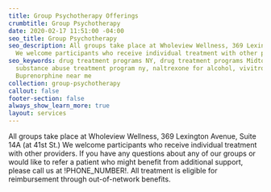 ```yaml
---
title: Group Psychotherapy Offerings
crumbtitle: Group Psychotherapy
date: 2020-02-17 11:51:00 -04:00
seo_title: Group Psychotherapy
seo_description: All groups take place at Wholeview Wellness, 369 Lexington Avenue, Suite 14A (at 41st St.)
  We welcome participants who receive individual treatment with other providers.
seo_keywords: drug treatment programs NY, drug treatment programs Midtown Manhattan,
  substance abuse treatment program ny, naltrexone for alcohol, vivitrol shot, Suboxone,
  Buprenorphine near me
collection: group-psychotherapy
callout: false
footer-section: false
always_show_learn_more: true
layout: services
---
```


All groups take place at Wholeview Wellness, 369 Lexington Avenue, Suite 14A (at 41st St.)  We welcome participants who receive individual treatment with other providers.  If you have any questions about any of our groups or would like to refer a patient who might benefit from additional support, please call us at !PHONE_NUMBER!.  All treatment is eligible for reimbursement through out-of-network benefits.
